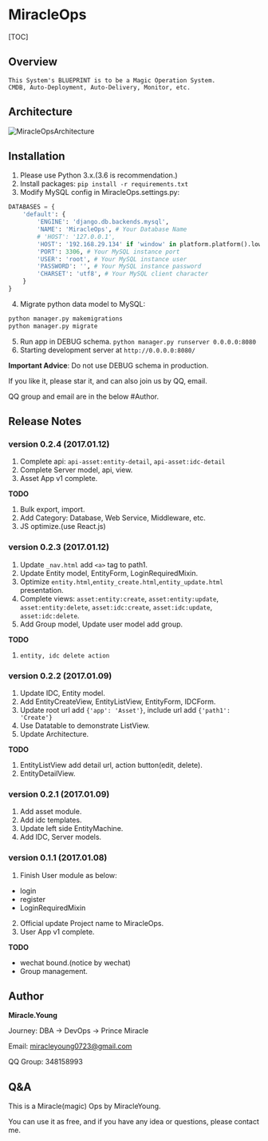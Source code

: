 # MiracleOps

[TOC]

## Overview

    This System's BLUEPRINT is to be a Magic Operation System.
    CMDB, Auto-Deployment, Auto-Delivery, Monitor, etc.
    
## Architecture

![MiracleOpsArchitecture](https://github.com/MiracleYoung/MiracleOps/raw/master/docs/MiracleOps.png)

## Installation

1. Please use Python 3.x.(3.6 is recommendation.)
2. Install packages: `pip install -r requirements.txt`
3. Modify MySQL config in MiracleOps.settings.py: 
```python
DATABASES = {
    'default': {
        'ENGINE': 'django.db.backends.mysql',
        'NAME': 'MiracleOps', # Your Database Name
        # 'HOST': '127.0.0.1',
        'HOST': '192.168.29.134' if 'window' in platform.platform().lower() else '127.0.0.1', # Your MySQL instance host or IP
        'PORT': 3306, # Your MySQL instance port
        'USER': 'root', # Your MySQL instance user
        'PASSWORD': '', # Your MySQL instance password
        'CHARSET': 'utf8', # Your MySQL client character
    }
}
``` 
4. Migrate python data model to MySQL:
```python
python manager.py makemigrations
python manager.py migrate
```
5. Run app in DEBUG schema. `python manager.py runserver 0.0.0.0:8080`
6. Starting development server at `http://0.0.0.0:8080/`

**Important Advice**: Do not use DEBUG schema in production.

If you like it, please star it, and can also join us by QQ, email.

QQ group and email are in the below \#Author.

## Release Notes

### version 0.2.4 (2017.01.12)

1. Complete api: `api-asset:entity-detail`, `api-asset:idc-detail`
2. Complete Server model, api, view.
3. Asset App v1 complete.

**TODO**
1. Bulk export, import.
2. Add Category: Database, Web Service, Middleware, etc.
3. JS optimize.(use React.js)

### version 0.2.3 (2017.01.12)

1. Update `_nav.html` add `<a>` tag to path1.
2. Update Entity model, EntityForm, LoginRequiredMixin.
3. Optimize `entity.html`,`entity_create.html`,`entity_update.html` presentation. 
4. Complete views: `asset:entity:create`, `asset:entity:update`, `asset:entity:delete`, `asset:idc:create`, `asset:idc:update`, `asset:idc:delete`.
5. Add Group model, Update user model add group.

**TODO**
1. `entity, idc delete action`

### version 0.2.2 (2017.01.09)

1. Update IDC, Entity model.
2. Add EntityCreateView, EntityListView, EntityForm, IDCForm.
3. Update root url add `{'app': 'Asset'}`, include url add `{'path1': 'Create'}`
4. Use Datatable to demonstrate ListView.
5. Update Architecture.

**TODO**

1. EntityListView add detail url, action button(edit, delete).
2. EntityDetailView.

### version 0.2.1 (2017.01.09)

1. Add asset module.
2. Add idc templates.
3. Update left side EntityMachine.
4. Add IDC, Server models.

### version 0.1.1 (2017.01.08)

1. Finish User module as below:
- login
- register
- LoginRequiredMixin
2. Official update Project name to MiracleOps.
3. User App v1 complete.

**TODO**

- wechat bound.(notice by wechat)
- Group management.

## Author

**Miracle.Young**

Journey: DBA -> DevOps -> Prince Miracle

Email: miracleyoung0723@gmail.com

QQ Group: 348158993

## Q&A

This is a Miracle(magic) Ops by MiracleYoung.

You can use it as free, and if you have any idea or questions, please contact me.

